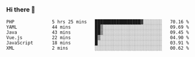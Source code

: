 ### Hi there 👋

<!--START_SECTION:waka-->

```text
PHP              5 hrs 25 mins   █████████████████▓░░░░░░░   70.16 %
YAML             44 mins         ██▒░░░░░░░░░░░░░░░░░░░░░░   09.69 %
Java             43 mins         ██▒░░░░░░░░░░░░░░░░░░░░░░   09.45 %
Vue.js           22 mins         █▒░░░░░░░░░░░░░░░░░░░░░░░   04.90 %
JavaScript       18 mins         █░░░░░░░░░░░░░░░░░░░░░░░░   03.91 %
XML              2 mins          ░░░░░░░░░░░░░░░░░░░░░░░░░   00.62 %
```

<!--END_SECTION:waka-->

<!--
**Jonas-VanHaeken/Jonas-VanHaeken** is a ✨ _special_ ✨ repository because its `README.md` (this file) appears on your GitHub profile.

Here are some ideas to get you started:

- 🔭 I’m currently working on ...
- 🌱 I’m currently learning ...
- 👯 I’m looking to collaborate on ...
- 🤔 I’m looking for help with ...
- 💬 Ask me about ...
- 📫 How to reach me: ...
- 😄 Pronouns: ...
- ⚡ Fun fact: ...
-->
